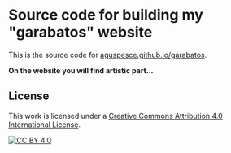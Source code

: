 # Source code for building my "garabatos" website

This is the source code for
[aguspesce.github.io/garabatos](https://aguspesce.github.io/garabatos).

**On the website you will find artistic part...**

## License

This work is licensed under a
[Creative Commons Attribution 4.0 International License][cc-by].

[![CC BY 4.0][cc-by-image]][cc-by]

[cc-by]: http://creativecommons.org/licenses/by/4.0/
[cc-by-image]: https://i.creativecommons.org/l/by/4.0/88x31.png
